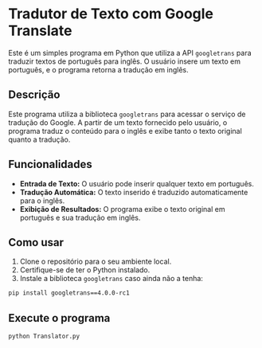 # Tradutor de Texto com Google Translate

Este é um simples programa em Python que utiliza a API `googletrans` para traduzir textos de português para inglês. O usuário insere um texto em português, e o programa retorna a tradução em inglês.

## Descrição

Este programa utiliza a biblioteca `googletrans` para acessar o serviço de tradução do Google. A partir de um texto fornecido pelo usuário, o programa traduz o conteúdo para o inglês e exibe tanto o texto original quanto a tradução.

## Funcionalidades

- **Entrada de Texto:** O usuário pode inserir qualquer texto em português.
- **Tradução Automática:** O texto inserido é traduzido automaticamente para o inglês.
- **Exibição de Resultados:** O programa exibe o texto original em português e sua tradução em inglês.

## Como usar

1. Clone o repositório para o seu ambiente local.
2. Certifique-se de ter o Python instalado.
3. Instale a biblioteca `googletrans` caso ainda não a tenha:

```bash
pip install googletrans==4.0.0-rc1
```

## Execute o programa
```bash
python Translator.py
```
